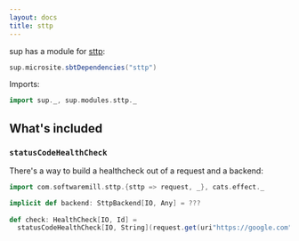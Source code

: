 ```yaml
---
layout: docs
title: sttp
---
```


sup has a module for [sttp](https://sttp.readthedocs.io/en/latest):

```scala mdoc:passthrough
sup.microsite.sbtDependencies("sttp")
```

Imports:
```scala mdoc:silent
import sup._, sup.modules.sttp._
```

## What's included

### `statusCodeHealthCheck`

There's a way to build a healthcheck out of a request and a backend:

```scala mdoc
import com.softwaremill.sttp.{sttp => request, _}, cats.effect._

implicit def backend: SttpBackend[IO, Any] = ???
 
def check: HealthCheck[IO, Id] =
  statusCodeHealthCheck[IO, String](request.get(uri"https://google.com"))
```
